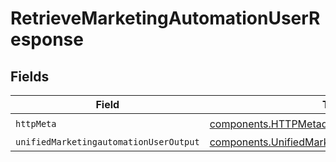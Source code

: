 # RetrieveMarketingAutomationUserResponse


## Fields

| Field                                                                                                              | Type                                                                                                               | Required                                                                                                           | Description                                                                                                        |
| ------------------------------------------------------------------------------------------------------------------ | ------------------------------------------------------------------------------------------------------------------ | ------------------------------------------------------------------------------------------------------------------ | ------------------------------------------------------------------------------------------------------------------ |
| `httpMeta`                                                                                                         | [components.HTTPMetadata](../../models/components/httpmetadata.md)                                                 | :heavy_check_mark:                                                                                                 | N/A                                                                                                                |
| `unifiedMarketingautomationUserOutput`                                                                             | [components.UnifiedMarketingautomationUserOutput](../../models/components/unifiedmarketingautomationuseroutput.md) | :heavy_minus_sign:                                                                                                 | N/A                                                                                                                |